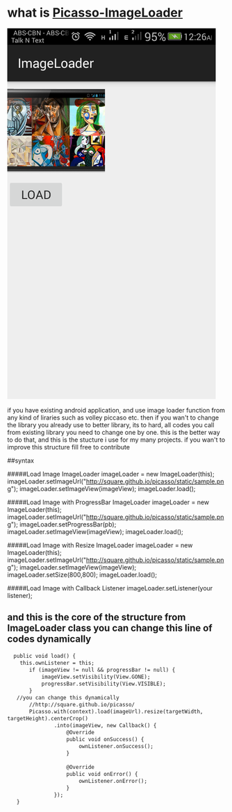 # what is [Picasso-ImageLoader](http://square.github.io/picasso)
![alt tag](https://github.com/francojohnc/Picasso-ImageLoader/blob/master/Screenshot_2016-02-19-00-26-16.png)

if you have existing android application, and use image loader function from any kind of liraries such as volley piccaso etc.
then if you wan't to change the library you already use to better library, its to hard, all codes you call from existing library you need to change one by one.
this is the better way to do that, and this is the stucture i use for my many projects.
if you wan't to improve this structure fill free to contribute

##syntax

#####Load Image
 ImageLoader imageLoader = new ImageLoader(this);
 imageLoader.setImageUrl("http://square.github.io/picasso/static/sample.png");
 imageLoader.setImageView(imageView);
 imageLoader.load();
 
#####Load Image with ProgressBar
 ImageLoader imageLoader = new ImageLoader(this);
 imageLoader.setImageUrl("http://square.github.io/picasso/static/sample.png");
 imageLoader.setProgressBar(pb);
 imageLoader.setImageView(imageView);
 imageLoader.load();
 
#####Load Image with Resize
 ImageLoader imageLoader = new ImageLoader(this);
 imageLoader.setImageUrl("http://square.github.io/picasso/static/sample.png");
 imageLoader.setImageView(imageView);
 imageLoader.setSize(800,800);
 imageLoader.load();
 
#####Load Image with Callback Listener
 imageLoader.setListener(your listener);
 
## and this is the core of the structure from ImageLoader class you can change this line of codes dynamically
 
 ```
   public void load() {
     this.ownListener = this;
        if (imageView != null && progressBar != null) {
            imageView.setVisibility(View.GONE);
            progressBar.setVisibility(View.VISIBLE);
        }
    //you can change this dynamically
        //http://square.github.io/picasso/
        Picasso.with(context).load(imageUrl).resize(targetWidth, targetHeight).centerCrop()
                .into(imageView, new Callback() {
                    @Override
                    public void onSuccess() {
                        ownListener.onSuccess();
                    }

                    @Override
                    public void onError() {
                        ownListener.onError();
                    }
                });
    }
```
